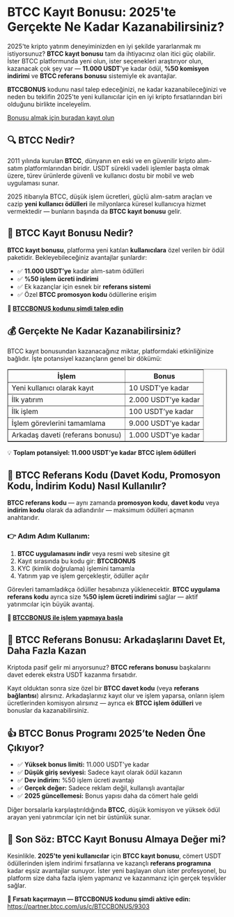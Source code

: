 <h1>BTCC Kayıt Bonusu: 2025'te Gerçekte Ne Kadar Kazanabilirsiniz?</h1>
<p>2025'te kripto yatırım deneyiminizden en iyi şekilde yararlanmak mı istiyorsunuz? <strong>BTCC kayıt bonusu</strong> tam da ihtiyacınız olan itici güç olabilir. İster BTCC platformunda yeni olun, ister seçenekleri araştırıyor olun, kazanacak çok şey var — <strong>11.000 USDT</strong>'ye kadar ödül, <strong>%50 komisyon indirimi</strong> ve <strong>BTCC referans bonusu</strong> sistemiyle ek avantajlar.</p>
<p><strong>BTCCBONUS</strong> kodunu nasıl talep edeceğinizi, ne kadar kazanabileceğinizi ve neden bu teklifin 2025'te yeni kullanıcılar için en iyi kripto fırsatlarından biri olduğunu birlikte inceleyelim.</p>
<p><a href="https://partner.btcc.com/us/c/BTCCBONUS/9303" target="_blank">Bonusu almak için buradan kayıt olun</a></p>
<img src="https://images.mirror-media.xyz/publication-images/LztseeLtp-OtXQfU073GC.png?height=960&amp;width=1920" decoding="async" data-nimg="fill" class="css-xah9so" style="position:absolute;top:0;left:0;bottom:0;right:0;box-sizing:border-box;padding:0;border:none;margin:auto;display:block;width:0;height:0;min-width:100%;max-width:100%;min-height:100%;max-height:100%">

<h2>🔍 BTCC Nedir?</h2>
<p>2011 yılında kurulan <strong>BTCC</strong>, dünyanın en eski ve en güvenilir kripto alım-satım platformlarından biridir. USDT sürekli vadeli işlemler başta olmak üzere, türev ürünlerde güvenli ve kullanıcı dostu bir mobil ve web uygulaması sunar.</p>
<p>2025 itibarıyla BTCC, düşük işlem ücretleri, güçlü alım-satım araçları ve cazip <strong>yeni kullanıcı ödülleri</strong> ile milyonlarca küresel kullanıcıya hizmet vermektedir — bunların başında da <strong>BTCC kayıt bonusu</strong> gelir.</p>

<h2>🎁 BTCC Kayıt Bonusu Nedir?</h2>
<p><strong>BTCC kayıt bonusu</strong>, platforma yeni katılan <strong>kullanıcılara</strong> özel verilen bir ödül paketidir. Bekleyebileceğiniz avantajlar şunlardır:</p>
<ul>
<li>✅ <strong>11.000 USDT’ye</strong> kadar alım-satım ödülleri</li>
<li>✅ <strong>%50 işlem ücreti indirimi</strong></li>
<li>✅ Ek kazançlar için esnek bir <strong>referans sistemi</strong></li>
<li>✅ Özel <strong>BTCC promosyon kodu</strong> ödüllerine erişim</li>
</ul>
<p><strong>🔗 <a href="https://partner.btcc.com/us/c/BTCCBONUS/9303" target="_blank">BTCCBONUS kodunu şimdi talep edin</a></strong></p>

<h2>💰 Gerçekte Ne Kadar Kazanabilirsiniz?</h2>
<p>BTCC kayıt bonusundan kazanacağınız miktar, platformdaki etkinliğinize bağlıdır. İşte potansiyel kazançların genel bir dökümü:</p>
<table border="1" cellpadding="6" cellspacing="0">
<tr><th>İşlem</th><th>Bonus</th></tr>
<tr><td>Yeni kullanıcı olarak kayıt</td><td>10 USDT’ye kadar</td></tr>
<tr><td>İlk yatırım</td><td>2.000 USDT’ye kadar</td></tr>
<tr><td>İlk işlem</td><td>100 USDT’ye kadar</td></tr>
<tr><td>İşlem görevlerini tamamlama</td><td>9.000 USDT’ye kadar</td></tr>
<tr><td>Arkadaş daveti (referans bonusu)</td><td>1.000 USDT’ye kadar</td></tr>
</table>
<p>💡 <strong>Toplam potansiyel: 11.000 USDT’ye kadar</strong> <strong>BTCC işlem ödülleri</strong></p>

<h2>📲 BTCC Referans Kodu (Davet Kodu, Promosyon Kodu, İndirim Kodu) Nasıl Kullanılır?</h2>
<p><strong>BTCC referans kodu</strong> — aynı zamanda <strong>promosyon kodu</strong>, <strong>davet kodu</strong> veya <strong>indirim kodu</strong> olarak da adlandırılır — maksimum ödülleri açmanın anahtarıdır.</p>
<h3>👉 Adım Adım Kullanım:</h3>
<ol>
<li><strong>BTCC uygulamasını indir</strong> veya resmi web sitesine git</li>
<li>Kayıt sırasında bu kodu gir: <strong>BTCCBONUS</strong></li>
<li>KYC (kimlik doğrulama) işlemini tamamla</li>
<li>Yatırım yap ve işlem gerçekleştir, ödüller açılır</li>
</ol>
<p>Görevleri tamamladıkça ödüller hesabınıza yüklenecektir. <strong>BTCC uygulama referans kodu</strong> ayrıca size <strong>%50 işlem ücreti indirimi</strong> sağlar — aktif yatırımcılar için büyük avantaj.</p>
<p><strong>🔗 <a href="https://partner.btcc.com/us/c/BTCCBONUS/9303" target="_blank">BTCCBONUS ile işlem yapmaya başla</a></strong></p>

<h2>👥 BTCC Referans Bonusu: Arkadaşlarını Davet Et, Daha Fazla Kazan</h2>
<p>Kriptoda pasif gelir mi arıyorsunuz? <strong>BTCC referans bonusu</strong> başkalarını davet ederek ekstra USDT kazanma fırsatıdır.</p>
<p>Kayıt olduktan sonra size özel bir <strong>BTCC davet kodu</strong> (veya <strong>referans bağlantısı</strong>) alırsınız. Arkadaşlarınız kayıt olur ve işlem yaparsa, onların işlem ücretlerinden komisyon alırsınız — ayrıca ek <strong>BTCC işlem ödülleri</strong> ve bonuslar da kazanabilirsiniz.</p>

<h2>👍 BTCC Bonus Programı 2025’te Neden Öne Çıkıyor?</h2>
<ul>
<li>✅ <strong>Yüksek bonus limiti:</strong> 11.000 USDT’ye kadar</li>
<li>✅ <strong>Düşük giriş seviyesi:</strong> Sadece kayıt olarak ödül kazanın</li>
<li>✅ <strong>Dev indirim:</strong> %50 işlem ücreti avantajı</li>
<li>✅ <strong>Gerçek değer:</strong> Sadece reklam değil, kullanışlı avantajlar</li>
<li>✅ <strong>2025 güncellemesi:</strong> Bonus yapısı daha da cömert hale geldi</li>
</ul>
<p>Diğer borsalarla karşılaştırıldığında <strong>BTCC</strong>, düşük komisyon ve yüksek ödül arayan yeni yatırımcılar için net bir üstünlük sunar.</p>

<h2>📝 Son Söz: BTCC Kayıt Bonusu Almaya Değer mi?</h2>
<p>Kesinlikle. <strong>2025'te yeni kullanıcılar</strong> için <strong>BTCC kayıt bonusu</strong>, cömert USDT ödüllerinden işlem indirimi fırsatlarına ve kazançlı <strong>referans programına</strong> kadar eşsiz avantajlar sunuyor. İster yeni başlayan olun ister profesyonel, bu platform size daha fazla işlem yapmanız ve kazanmanız için gerçek teşvikler sağlar.</p>
<p><strong>🎯 Fırsatı kaçırmayın — BTCCBONUS kodunu şimdi aktive edin:</strong><br>
<a href="https://partner.btcc.com/us/c/BTCCBONUS/9303" target="_blank">https://partner.btcc.com/us/c/BTCCBONUS/9303</a></p>
